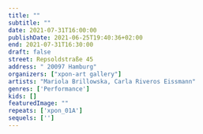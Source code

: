 ```yaml
---
title: ""
subtitle: ""
date: 2021-07-31T16:00:00
publishDate: 2021-06-25T19:40:36+02:00
end: 2021-07-31T16:30:00
draft: false
street: Repsoldstraße 45
address: " 20097 Hamburg"
organizers: ["xpon-art gallery"]
artists: "Mariola Brillowska, Carla Riveros Eissmann"
genres: ['Performance']
kids: []
featuredImage: ""
repeats: ['xpon_01A']
sequels: ['']
---
```


